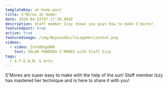 ```yaml
---
templateKey: at-home-post
title: S'Mores at Home!
date: 2020-04-22T07:17:30.864Z
description: Staff member Izzy shows you guys how to make S'mores!
featuredpost: true
active: true
featuredimage: /img/BoysandGirlsLogoHorizontal.png
videos:
  - video: ZvVn8DqpON8
    text: SOLAR POWERED S’MORES with Staff Izzy
tags:
  - S.T.E.A.M. & Arts
---
```


S'Mores are super easy to make with the help of the sun! Staff member Izzy has mastered her technique and is here to share it with you!
